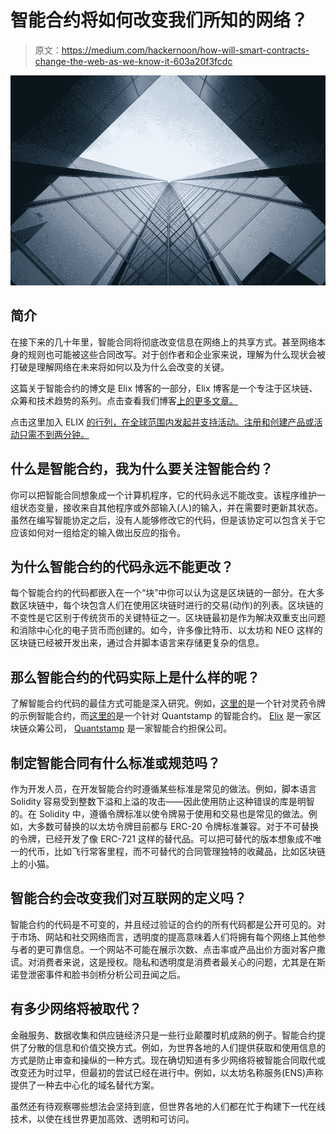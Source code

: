 # 智能合约将如何改变我们所知的网络？

> 原文：<https://medium.com/hackernoon/how-will-smart-contracts-change-the-web-as-we-know-it-603a20f3fcdc>

![](img/5839c88c3b08fbbb397a8fc9aabf5fe4.png)

## **简介**

在接下来的几十年里，智能合同将彻底改变信息在网络上的共享方式。甚至网络本身的规则也可能被这些合同改写。对于创作者和企业家来说，理解为什么现状会被打破是理解网络在未来将如何以及为什么会改变的关键。

这篇关于智能合约的博文是 Elix 博客的一部分，Elix 博客是一个专注于区块链、众筹和技术趋势的系列。点击查看我们博客[上的更多文章。](https://blog.elixirtoken.io/)

点击这里加入 ELIX [的行列，在全球范围内发起并支持活动。注册和创建产品或活动只需不到两分钟。](https://www.elixirtoken.io/signup)

## 什么是智能合约，我为什么要关注智能合约？

你可以把智能合同想象成一个计算机程序，它的代码永远不能改变。该程序维护一组状态变量，接收来自其他程序或外部输入(人)的输入，并在需要时更新其状态。虽然在编写智能协定之后，没有人能够修改它的代码，但是该协定可以包含关于它应该如何对一组给定的输入做出反应的指令。

## 为什么智能合约的代码永远不能更改？

每个智能合约的代码都嵌入在一个“块”中你可以认为这是区块链的一部分。在大多数区块链中，每个块包含人们在使用区块链时进行的交易(动作)的列表。区块链的不变性是它区别于传统货币的关键特征之一。区块链最初是作为解决双重支出问题和消除中心化的电子货币而创建的。如今，许多像比特币、以太坊和 NEO 这样的区块链已经被开发出来，通过合并脚本语言来存储更复杂的信息。

## 那么智能合约的代码实际上是什么样的呢？

了解智能合约代码的最佳方式可能是深入研究。例如，[这里的](https://etherscan.io/address/0xc8c6a31a4a806d3710a7b38b7b296d2fabccdba8#code)是一个针对灵药令牌的示例智能合约，而[这里的](https://etherscan.io/address/0x99ea4db9ee77acd40b119bd1dc4e33e1c070b80d#code)是一个针对 Quantstamp 的智能合约。 [Elix](https://www.elixirtoken.io/) 是一家区块链众筹公司， [Quantstamp](https://quantstamp.com/) 是一家智能合约担保公司。

## 制定智能合同有什么标准或规范吗？

作为开发人员，在开发智能合约时遵循某些标准是常见的做法。例如，脚本语言 Solidity 容易受到整数下溢和上溢的攻击——因此使用防止这种错误的库是明智的。在 Solidity 中，遵循令牌标准以使令牌易于使用和交易也是常见的做法。例如，大多数可替换的以太坊令牌目前都与 ERC-20 令牌标准兼容。对于不可替换的令牌，已经开发了像 ERC-721 这样的替代品。可以把可替代的版本想象成不唯一的代币，比如飞行常客里程，而不可替代的合同管理独特的收藏品，比如区块链上的小猫。

## 智能合约会改变我们对互联网的定义吗？

智能合约的代码是不可变的，并且经过验证的合约的所有代码都是公开可见的。对于市场、网站和社交网络而言，透明度的提高意味着人们将拥有每个网络上其他参与者的更可靠信息。一个网站不可能在展示次数、点击率或产品出价方面对客户撒谎。对消费者来说，这是授权。隐私和透明度是消费者最关心的问题，尤其是在斯诺登泄密事件和脸书剑桥分析公司丑闻之后。

## 有多少网络将被取代？

金融服务、数据收集和供应链经济只是一些行业颠覆时机成熟的例子。智能合约提供了分散的信息和价值交换方式。例如，为世界各地的人们提供获取和使用信息的方式是防止审查和操纵的一种方式。现在确切知道有多少网络将被智能合同取代或改变还为时过早，但最初的尝试已经在进行中。例如，以太坊名称服务(ENS)声称提供了一种去中心化的域名替代方案。

虽然还有待观察哪些想法会坚持到底，但世界各地的人们都在忙于构建下一代在线技术，以使在线世界更加高效、透明和可访问。